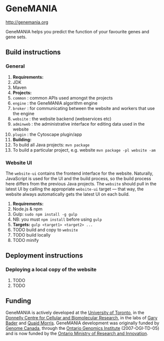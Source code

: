GeneMANIA
=========

http://genemania.org

GeneMANIA helps you predict the function of your favourite genes and gene sets.


## Build instructions

### General

1. **Requirements:**
 1. JDK
 1. Maven
1. **Projects:**
 1. `common` : common APIs used amongst the projects
 1. `engine` : the GeneMANIA algorithm engine
 1. `broker` : for communicating between the website and workers that use the engine
 1. `website` : the website backend (webservices etc)
 1. `adminweb` : the administrative interface for editing data used in the website
 1. `plugin` : the Cytoscape plugin/app
1. **Building:**
 1. To build all Java projects: `mvn package`
 1. To build a particular project, e.g. website `mvn package -pl website -am`

### Website UI

The `website-ui` contains the frontend interface for the website.  Naturally, JavaScript is used for the UI and the build process, so the build process here differs from the previous Java projects.  The `website` should pull in the latest UI by calling the appropriate `website-ui` target &mdash; that way, the website always automatically gets the latest UI on each build.

1. **Requirements:**
 1. Node.js & npm
 1. Gulp: `sudo npm install -g gulp`
 1. NB: you must `npm install` before using `gulp`
1. **Targets:** `gulp <target1> <target2> ...`
 1. TODO build and copy to `website`
 1. TODO build locally
 1. TODO minify


## Deployment instructions

### Deploying a local copy of the website

1. TODO
1. TODO


## Funding

GeneMANIA is actively developed at the [University of Toronto](http://www.utoronto.ca/), in the [Donnelly Centre for Cellular and Biomolecular Research](http://www.thedonnellycentre.utoronto.ca/), in the labs of [Gary Bader](http://www.baderlab.org/) and [Quaid Morris](http://morrislab.med.utoronto.ca/).  GeneMANIA development was originally funded by [Genome Canada](http://www.genomecanada.ca/), through the [Ontario Genomics Institute](http://www.ontariogenomics.ca/) (2007-OGI-TD-05) and is now funded by the [Ontario Ministry of Research and Innovation](http://www.mri.gov.on.ca/english/programs/orf/gl2/program.asp).
